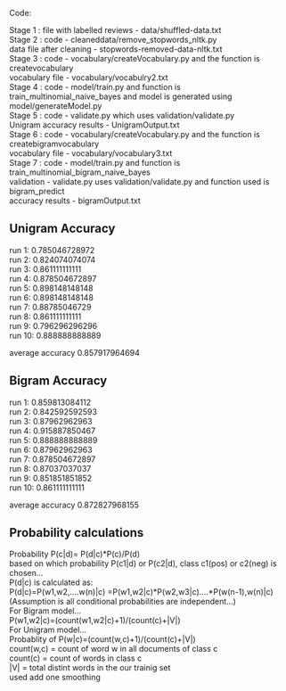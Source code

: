 Code:

Stage 1 : file with labelled reviews - data/shuffled-data.txt<br />
Stage 2 : code - cleaneddata/remove_stopwords_nltk.py<br />
          data file after cleaning - stopwords-removed-data-nltk.txt<br />
Stage 3 : code - vocabulary/createVocabulary.py and the function is createvocabulary<br />
          vocabulary file - vocabulary/vocabulry2.txt<br />
Stage 4 : code - model/train.py and function is train_multinomial_naive_bayes and model is generated using model/generateModel.py<br />
Stage 5 : code - validate.py which uses validation/validate.py<br />
          Unigram accuracy results - UnigramOutput.txt<br />
Stage 6 : code - vocabulary/createVocabulary.py and the function is createbigramvocabulary<br />
          vocabulary file - vocabulary/vocabulary3.txt<br />
Stage 7 : code - model/train.py and function is train_multinomial_bigram_naive_bayes<br />
          validation - validate.py uses validation/validate.py and function used is bigram_predict<br />
          accuracy results - bigramOutput.txt<br />

Unigram Accuracy
----------------

run 1: 0.785046728972<br/>
run 2: 0.824074074074<br/>
run 3: 0.861111111111<br/>
run 4: 0.878504672897<br/>
run 5: 0.898148148148<br/>
run 6: 0.898148148148<br/>
run 7: 0.88785046729<br/>
run 8: 0.861111111111<br/>
run 9: 0.796296296296<br/>
run 10: 0.888888888889<br/>

average accuracy 0.857917964694<br/>

Bigram Accuracy
---------------

run 1: 0.859813084112<br/>
run 2: 0.842592592593<br/>
run 3: 0.87962962963<br/>
run 4: 0.915887850467<br/>
run 5: 0.888888888889<br/>
run 6: 0.87962962963<br/>
run 7: 0.878504672897<br/>
run 8: 0.87037037037<br/>
run 9: 0.851851851852<br/>
run 10: 0.861111111111<br/>

average accuracy 0.872827968155<br/>


Probability calculations
------------------------
Probability P(c|d)= P(d|c)\*P(c)/P(d)<br />
based on which probability P(c1|d) or P(c2|d), class c1(pos) or c2(neg) is chosen...<br />
P(d|c) is calculated as:<br />
    P(d|c)=P(w1,w2,....w(n)|c) =P(w1,w2|c)\*P(w2,w3|c)....\*P(w(n-1),w(n)|c)   (Assumption is all conditional probabilities are independent...)<br />
      For Bigram model...<br />
      P(w1,w2|c)=(count(w1,w2|c)+1)/(count(c)+|V|)<br />
      For Unigram model...<br />
        Probablity of P(w|c)=(count(w,c)+1)/(count(c)+|V|)<br />
            count(w,c) = count of word w in all documents of class c<br />
            count(c)   = count of words in class c<br />
            |V|        = total distint words in the our trainig set<br />
           used add one smoothing<br />
